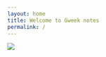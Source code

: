 ```yaml
---
layout: home
title: Welcome to Gweek notes
permalink: /
---
```

![](https://jsd.cdn.zzko.cn/gh/soslane/picgo@main/path/pexels-stephen-leonardi-17117933.jpg)
